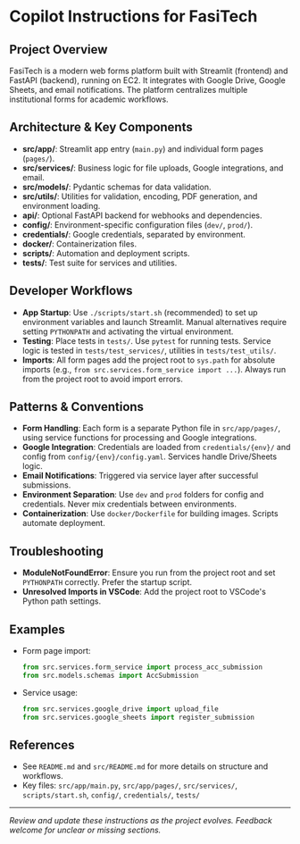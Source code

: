 # Copilot Instructions for FasiTech

## Project Overview
FasiTech is a modern web forms platform built with Streamlit (frontend) and FastAPI (backend), running on EC2. It integrates with Google Drive, Google Sheets, and email notifications. The platform centralizes multiple institutional forms for academic workflows.

## Architecture & Key Components
- **src/app/**: Streamlit app entry (`main.py`) and individual form pages (`pages/`).
- **src/services/**: Business logic for file uploads, Google integrations, and email.
- **src/models/**: Pydantic schemas for data validation.
- **src/utils/**: Utilities for validation, encoding, PDF generation, and environment loading.
- **api/**: Optional FastAPI backend for webhooks and dependencies.
- **config/**: Environment-specific configuration files (`dev/`, `prod/`).
- **credentials/**: Google credentials, separated by environment.
- **docker/**: Containerization files.
- **scripts/**: Automation and deployment scripts.
- **tests/**: Test suite for services and utilities.

## Developer Workflows
- **App Startup**: Use `./scripts/start.sh` (recommended) to set up environment variables and launch Streamlit. Manual alternatives require setting `PYTHONPATH` and activating the virtual environment.
- **Testing**: Place tests in `tests/`. Use `pytest` for running tests. Service logic is tested in `tests/test_services/`, utilities in `tests/test_utils/`.
- **Imports**: All form pages add the project root to `sys.path` for absolute imports (e.g., `from src.services.form_service import ...`). Always run from the project root to avoid import errors.

## Patterns & Conventions
- **Form Handling**: Each form is a separate Python file in `src/app/pages/`, using service functions for processing and Google integrations.
- **Google Integration**: Credentials are loaded from `credentials/{env}/` and config from `config/{env}/config.yaml`. Services handle Drive/Sheets logic.
- **Email Notifications**: Triggered via service layer after successful submissions.
- **Environment Separation**: Use `dev` and `prod` folders for config and credentials. Never mix credentials between environments.
- **Containerization**: Use `docker/Dockerfile` for building images. Scripts automate deployment.

## Troubleshooting
- **ModuleNotFoundError**: Ensure you run from the project root and set `PYTHONPATH` correctly. Prefer the startup script.
- **Unresolved Imports in VSCode**: Add the project root to VSCode's Python path settings.

## Examples
- Form page import:
  ```python
  from src.services.form_service import process_acc_submission
  from src.models.schemas import AccSubmission
  ```
- Service usage:
  ```python
  from src.services.google_drive import upload_file
  from src.services.google_sheets import register_submission
  ```

## References
- See `README.md` and `src/README.md` for more details on structure and workflows.
- Key files: `src/app/main.py`, `src/app/pages/`, `src/services/`, `scripts/start.sh`, `config/`, `credentials/`, `tests/`

---
_Review and update these instructions as the project evolves. Feedback welcome for unclear or missing sections._
